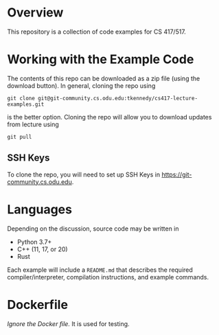 # Overview

This repository is a collection of code examples for CS 417/517.


# Working with the Example Code

The contents of this repo can be downloaded as a zip file (using the download
button). In general, cloning the repo using

```
git clone git@git-community.cs.odu.edu:tkennedy/cs417-lecture-examples.git
```

is the better option. Cloning the repo will allow you to download updates from
lecture using

```
git pull
```

## SSH Keys

To clone the repo, you will need to set up SSH Keys in
<https://git-community.cs.odu.edu>.


# Languages

Depending on the discussion, source code may be written in

  - Python 3.7+
  - C++ (11, 17, or 20)
  - Rust

Each example will include a `README.md` that describes the required
compiler/interpreter, compilation instructions, and example commands.


# Dockerfile

*Ignore the Docker file.* It is used for testing.
